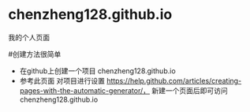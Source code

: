 # chenzheng128.github.io
我的个人页面

#创建方法很简单
* 在github上创建一个项目 chenzheng128.github.io
* 参考此页面 对项目进行设置 https://help.github.com/articles/creating-pages-with-the-automatic-generator/， 新建一个页面后即可访问 chenzheng128.github.io
